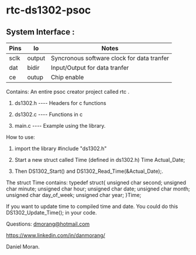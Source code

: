 # rtc-ds1302-psoc

System Interface :
----------------

| Pins   | Io | Notes |
| -------- | ---- | --------------------- |
| sclk | output | Syncronous software clock for data tranfer |
| dat | bidir | Input/Output for data tranfer | 
| ce | outup | Chip enable |


Contains:
An entire psoc creator project called rtc .
1. ds1302.h   ---- Headers for c functions
2. ds1302.c ---- Functions in c

3. main.c ---- Example using the library.

How to use:
1. import the library #include "ds1302.h"
2. Start a new struct called Time (defined in ds1302.h)
Time Actual_Date;
    
4. Then DS1302_Start() and DS1302_Read_Time(&Actual_Date);.

The struct Time contains:
typedef struct{
    unsigned char second;
    unsigned char  minute;
    unsigned char  hour;
    unsigned char  date;
    unsigned char  month;
    unsigned char  day_of_week;
    unsigned char  year;
}Time;

If you want to update time to compiled time and date. You could do this
DS1302_Update_Time(); in your code.

Questions:
dmorang@hotmail.com

https://www.linkedin.com/in/danmorang/

Daniel Moran.
